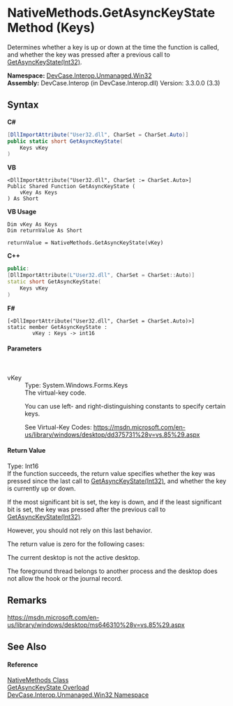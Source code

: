 # NativeMethods.GetAsyncKeyState Method (Keys)
 

Determines whether a key is up or down at the time the function is called, and whether the key was pressed after a previous call to <a href="M_DevCase_Interop_Unmanaged_Win32_NativeMethods_GetAsyncKeyState">GetAsyncKeyState(Int32)</a>.

**Namespace:**&nbsp;<a href="N_DevCase_Interop_Unmanaged_Win32">DevCase.Interop.Unmanaged.Win32</a><br />**Assembly:**&nbsp;DevCase.Interop (in DevCase.Interop.dll) Version: 3.3.0.0 (3.3)

## Syntax

**C#**<br />
``` C#
[DllImportAttribute("User32.dll", CharSet = CharSet.Auto)]
public static short GetAsyncKeyState(
	Keys vKey
)
```

**VB**<br />
``` VB
<DllImportAttribute("User32.dll", CharSet := CharSet.Auto>]
Public Shared Function GetAsyncKeyState ( 
	vKey As Keys
) As Short
```

**VB Usage**<br />
``` VB Usage
Dim vKey As Keys
Dim returnValue As Short

returnValue = NativeMethods.GetAsyncKeyState(vKey)
```

**C++**<br />
``` C++
public:
[DllImportAttribute(L"User32.dll", CharSet = CharSet::Auto)]
static short GetAsyncKeyState(
	Keys vKey
)
```

**F#**<br />
``` F#
[<DllImportAttribute("User32.dll", CharSet = CharSet.Auto)>]
static member GetAsyncKeyState : 
        vKey : Keys -> int16 

```


#### Parameters
&nbsp;<dl><dt>vKey</dt><dd>Type: System.Windows.Forms.Keys<br />The virtual-key code. 

 You can use left- and right-distinguishing constants to specify certain keys. 

 See Virtual-Key Codes: <a href="https://msdn.microsoft.com/en-us/library/windows/desktop/dd375731%28v=vs.85%29.aspx" target="_blank">https://msdn.microsoft.com/en-us/library/windows/desktop/dd375731%28v=vs.85%29.aspx</a></dd></dl>

#### Return Value
Type: Int16<br />If the function succeeds, the return value specifies whether the key was pressed since the last call to <a href="M_DevCase_Interop_Unmanaged_Win32_NativeMethods_GetAsyncKeyState">GetAsyncKeyState(Int32)</a>, and whether the key is currently up or down. 

 If the most significant bit is set, the key is down, and if the least significant bit is set, the key was pressed after the previous call to <a href="M_DevCase_Interop_Unmanaged_Win32_NativeMethods_GetAsyncKeyState">GetAsyncKeyState(Int32)</a>. 

 However, you should not rely on this last behavior. 



 The return value is zero for the following cases: 

 The current desktop is not the active desktop. 

 The foreground thread belongs to another process and the desktop does not allow the hook or the journal record.

## Remarks
<a href="https://msdn.microsoft.com/en-us/library/windows/desktop/ms646310%28v=vs.85%29.aspx" target="_blank">https://msdn.microsoft.com/en-us/library/windows/desktop/ms646310%28v=vs.85%29.aspx</a>

## See Also


#### Reference
<a href="T_DevCase_Interop_Unmanaged_Win32_NativeMethods">NativeMethods Class</a><br /><a href="Overload_DevCase_Interop_Unmanaged_Win32_NativeMethods_GetAsyncKeyState">GetAsyncKeyState Overload</a><br /><a href="N_DevCase_Interop_Unmanaged_Win32">DevCase.Interop.Unmanaged.Win32 Namespace</a><br />